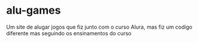 # alu-games
Um site de alugar jogos que fiz junto com o curso Alura, mas fiz um codigo diferente mas seguindo os ensinamentos do curso
